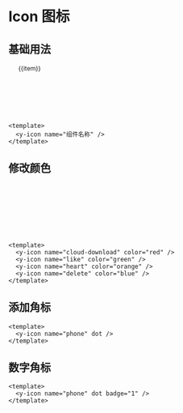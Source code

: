 <style>
.icon-wrap{
  display:flex;
  flex-wrap:wrap;
}
.icon-item{
  display:flex;
  flex-direction:column;
  align-items:center;
  height:100px;
  width:16.6%
}
.icon-name{
  font-size:12px
}
.y-icon {
  font-size: 36px;
  color: #666;
  margin-bottom:10px
}
</style>

<script setup lang="ts">
const iconList  = [
'close-circle',
'info-circle',
'check-circle',
'left-circle',
'down-circle',
'minus-circle',
'plus-circle',
'play-circle',
'question-circle',
'right-circle',
'timeout',
'up-circle',
'warning-circle',
'sync',
'undo',
'redo',
'reload',
'reloadtime',
'message',
'poweroff',
'piechart',
'setting',
'location',
'edit-square',
'export',
'appstore',
'left-square',
'codelibrary',
'detail',
'adduser',
'deleteteam',
'deleteuser',
'addteam',
'user',
'team',
'linechart',
'mobile',
'filedone',
'file-exception',
'filesync',
'filesearch',
'delete',
'home',
'bank',
'like',
'unlike',
'folder',
'folder-open',
'folder-add',
'deploymentunit',
'camera',
'cloud',
'cloud-download',
'cloud-sync',
'heart',
'phone',
'tags',
'share',
'shrink',
'arrawsalt',
'verticalright',
'verticalleft',
'right',
'left',
'up',
'down',
'fullscreen',
'fullscreen-exit',
'arrowright',
'arrowup',
'arrowleft',
'arrowdown',
'vertical-align-botto',
'vertical-align-top',
'outdent',
'menu',
'check',
'close',
'question',
'rollback',
'stop',
'fire',
'zuo',
'zengjia',
'yixuanze',
'yixuan',
'you',
'close-circle-fill',
'info-circle-fill',
'question-circle-fill',
'warning-circle-fill',
]
</script>

# Icon 图标

## 基础用法

<div class="icon-wrap">
  <div class="icon-item"  v-for="(item, index) in iconList" :key="item">
    <y-icon :name="item"/> 
    <span class="icon-name">{{item}}</span>
  </div>
</div>

```vue
<template>
  <y-icon name="组件名称" />
</template>
```

## 修改颜色

<div class="icon-wrap">
  <div class="icon-item" >
    <y-icon name="cloud-download" color="red"/> 
  </div>
   <div class="icon-item" >
    <y-icon name="like" color="green"/> 
  </div>
   <div class="icon-item" >
    <y-icon name="heart" color="orange"/> 
  </div>
   <div class="icon-item" >
    <y-icon name="delete" color="blue"/> 
  </div>
</div>

```vue
<template>
  <y-icon name="cloud-download" color="red" />
  <y-icon name="like" color="green" />
  <y-icon name="heart" color="orange" />
  <y-icon name="delete" color="blue" />
</template>
```

## 添加角标

<y-icon name="phone" dot />

```vue
<template>
  <y-icon name="phone" dot />
</template>
```

## 数字角标

<y-icon name="phone" dot badge="1" />

```vue
<template>
  <y-icon name="phone" dot badge="1" />
</template>
```
